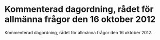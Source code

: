 # Kommenterad dagordning, rådet för allmänna frågor den 16 oktober 2012

Kommenterad dagordning, rådet för allmänna frågor den 16 oktober 2012\.
